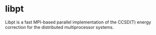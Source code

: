 # libpt

Libpt is a fast MPI-based parallel implementation of the CCSD(T) energy
correction for the distributed multiprocessor systems.
